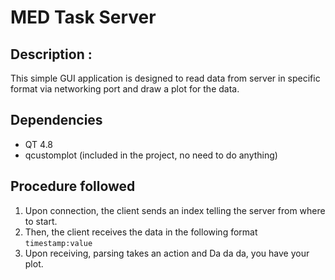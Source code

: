 # MED Task Server

## Description :
This simple GUI  application is designed to read data from server in specific format via networking port and draw a plot for the data.

## Dependencies

* QT 4.8
* qcustomplot (included in the project, no need to do anything)

## Procedure followed
1. Upon connection, the client sends an index telling the server from where to start.
2. Then, the client receives the data in the following format `timestamp:value`
3. Upon receiving, parsing takes an action and Da da da, you have your plot.

